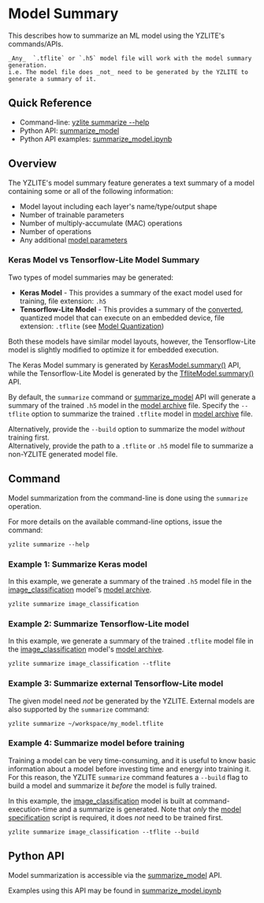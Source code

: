 # Model Summary

This describes how to summarize an ML model using the YZLITE's commands/APIs.

```{note}
_Any_  `.tflite` or `.h5` model file will work with the model summary generation.  
i.e. The model file does _not_ need to be generated by the YZLITE to generate a summary of it.
```

## Quick Reference

- Command-line: [yzlite summarize --help](../command_line/summarize.md)
- Python API: [summarize_model](yzlite.core.summarize_model)
- Python API examples: [summarize_model.ipynb](../../yzlite/examples/summarize_model.ipynb)

## Overview

The YZLITE's model summary feature generates a text summary of a model containing some or all of the following information:

- Model layout including each layer's name/type/output shape
- Number of trainable parameters
- Number of multiply-accumulate (MAC) operations
- Number of operations
- Any additional [model parameters](./model_parameters.md)

### Keras Model vs Tensorflow-Lite Model Summary

Two types of model summaries may be generated:

- __Keras Model__ - This provides a summary of the exact model used for training, file extension: `.h5`
- __Tensorflow-Lite Model__ - This provides a summary of the [converted](https://www.tensorflow.org/lite/convert), quantized model that can execute on an embedded device, file extension: `.tflite` (see [Model Quantization](./model_quantization.md))

Both these models have similar model layouts, however, the Tensorflow-Lite model is slightly modified to optimize it for embedded execution.

The Keras Model summary is generated by [KerasModel.summary()](https://keras.io/api/models/model/#summary-method) API,  
while the Tensorflow-Lite Model is generated by the [TfliteModel.summary()](yzlite.core.TfliteModel.summary) API.

By default, the `summarize` command or [summarize_model](yzlite.core.summarize_model) API will generate a summary of the trained `.h5` model in the [model archive](./model_archive.md) file.
Specify the `--tflite` option to summarize the trained `.tflite` model in [model archive](./model_archive.md) file.

Alternatively, provide the `--build` option to summarize the model _without_ training first.  
Alternatively, provide the path to a `.tflite` or `.h5` model file to summarize a non-YZLITE generated model file.

## Command

Model summarization from the command-line is done using the `summarize` operation.

For more details on the available command-line options, issue the command:

```shell
yzlite summarize --help
```

### Example 1: Summarize Keras model

In this example, we generate a summary of the trained `.h5` model file in the
[image_classification](yzlite.models.tinyml.image_classification) model's [model archive](./model_archive.md).

```shell
yzlite summarize image_classification
```

### Example 2: Summarize Tensorflow-Lite model

In this example, we generate a summary of the trained `.tflite` model file in the
[image_classification](yzlite.models.tinyml.image_classification) model's [model archive](./model_archive.md).

```shell
yzlite summarize image_classification --tflite
```

### Example 3: Summarize external Tensorflow-Lite model

The given model need _not_ be generated by the YZLITE.
External models are also supported by the `summarize` command:

```shell
yzlite summarize ~/workspace/my_model.tflite
```

### Example 4: Summarize model before training

Training a model can be very time-consuming, and it is useful to know basic information
about a model before investing time and energy into training it.
For this reason, the YZLITE `summarize` command features a `--build` flag to build a model
and summarize it _before_ the model is fully trained.

In this example, the [image_classification](yzlite.models.tinyml.image_classification) model is built
at command-execution-time and a summarize is generated.
Note that _only_ the [model specification](./model_specification.md) script is required,
it does _not_ need to be trained first.

```shell
yzlite summarize image_classification --tflite --build
```

## Python API

Model summarization is accessible via the [summarize_model](yzlite.core.summarize_model) API.

Examples using this API may be found in [summarize_model.ipynb](../../yzlite/examples/summarize_model.ipynb)
